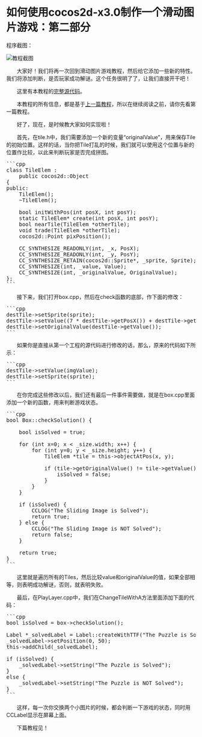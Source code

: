 # 如何使用cocos2d-x3.0制作一个滑动图片游戏：第二部分


程序截图： 

![][p1]

　　大家好！我们将再一次回到滑动图片游戏教程，然后给它添加一些新的特性。我们将添加判断，是否玩家成功解谜。这个任务很明了了，让我们直接开干吧！

　　这里有本教程的[完整源代码][1]。

　　本教程的所有信息，都是基于[上一篇教程][2]，所以在继续阅读之前，请你先看第一篇教程。

　　好了，现在，是时候教大家如何实现啦！ 

　　首先，在tile.h中，我们需要添加一个新的变量“originalValue”，用来保存Tile的初始位置。这样的话，当你把Tile打乱的时候，我们就可以使用这个位置与新的位置作比较，以此来判断玩家是否完成拼图。

<pre>
```cpp
class TileElem :
	public cocos2d::Object
{
public:
	TileElem();
	~TileElem();

	bool initWithPos(int posX, int posY);
	static TileElem* create(int posX, int posY);
	bool nearTile(TileElem *otherTile);
	void trade(TileElem *otherTile);
	cocos2d::Point pixPosition();

	CC_SYNTHESIZE_READONLY(int, _x, PosX);
	CC_SYNTHESIZE_READONLY(int, _y, PosY);
	CC_SYNTHESIZE_RETAIN(cocos2d::Sprite*, _sprite, Sprite);
	CC_SYNTHESIZE(int, _value, Value);
    CC_SYNTHESIZE(int, _originalValue, OriginalValue);
};
```
</pre>

　　接下来，我们打开box.cpp，然后在check函数的底部，作下面的修改：

<pre>
```cpp
destTile->setSprite(sprite);
destTile->setValue((7 * destTile->getPosX()) + destTile->getPosY());
destTile->setOriginalValue(destTile->getValue());
```
</pre>

　　如果你是直接从第一个工程的源代码进行修改的话，那么，原来的代码如下所示：

<pre>
```cpp
destTile->setValue(imgValue);
destTile->setSprite(sprite);
```
</pre>


　　在你完成这些修改以后，我们还有最后一件事件需要做，就是在box.cpp里面添加一个新的函数，用来判断游戏状态。

<pre>
```cpp
bool Box::checkSolution() {
    
    bool isSolved = true;
    
    for (int x=0; x < _size.width; x++) {
        for (int y=0; y < _size.height; y++) {
            TileElem *tile = this->objectAtPos(x, y);
            
            if (tile->getOriginalValue() != tile->getValue()) {
                isSolved = false;
            }
        }
    }
    
    if (isSolved) {
        CCLOG("The Sliding Image is Solved");
        return true;
    } else {
        CCLOG("The Sliding Image is NOT Solved");
        return false;
    }
    
    return true;
}
```
</pre>

　　这里就是遍历所有的Tiles，然后比较value和originalValue的值，如果全部相等，则表明成功解谜，否则，就表明失败。

　　最后，在PlayLayer.cpp中，我们在ChangeTileWithA方法里面添加下面的代码：

<pre>
```cpp
bool isSolved = box->checkSolution();

Label *_solvedLabel = Label::createWithTTF("The Puzzle is Solved", "fonts/Marker Felt.ttf", 12);
_solvedLabel->setPosition(0, 50);
this->addChild(_solvedLabel);

if (isSolved) {
	_solvedLabel->setString("The Puzzle is Solved");
}
else {
	_solvedLabel->setString("The Puzzle is NOT Solved");
}
```
</pre>

　　这样，每一次你交换两个小图片的时候，都会判断一下游戏的状态，同时用CCLabel显示在屏幕上面。

　　下篇教程见！


[p1]: ./res/course_screenshot1.jpg "教程截图"



[1]: ./SlideImageGame2.zip "完整源代码"
[2]: ../part1/zh.md "如何使用cocos2d-x3.0制作一个滑动图片游戏：第一部分"